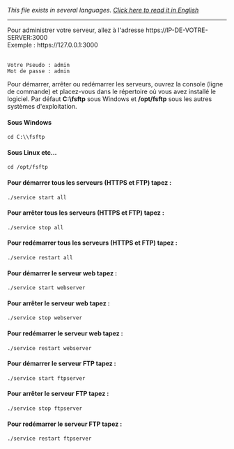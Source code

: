 <i>This file exists in several languages. <a href="HELP.md"><u>Click here to read it in English</u></a></i>
<hr>
Pour administrer votre serveur, allez à l'adresse https://IP-DE-VOTRE-SERVER:3000<br>
Exemple : https://127.0.0.1:3000<br><br>

```
Votre Pseudo : admin
Mot de passe : admin
```
Pour démarrer, arrêter ou redémarrer les serveurs, ouvrez la console (ligne de commande) et placez-vous dans le répertoire où vous avez installé le logiciel. Par défaut <b>C:\\fsftp</b> sous Windows et <b>/opt/fsftp</b> sous les autres systèmes d'exploitation.<br>

#### Sous Windows
```
cd C:\\fsftp
```

#### Sous Linux etc...
```
cd /opt/fsftp
```

#### Pour démarrer tous les serveurs (HTTPS et FTP) tapez :
```
./service start all
```

#### Pour arrêter tous les serveurs (HTTPS et FTP) tapez :
```
./service stop all
```

#### Pour redémarrer tous les serveurs (HTTPS et FTP) tapez :
```
./service restart all
```

#### Pour démarrer le serveur web tapez :
```
./service start webserver
```

#### Pour arrêter le serveur web tapez :
```
./service stop webserver
```

#### Pour redémarrer le serveur web tapez :
```
./service restart webserver
```

#### Pour démarrer le serveur FTP tapez :
```
./service start ftpserver
```

#### Pour arrêter le serveur FTP tapez :
```
./service stop ftpserver
```

#### Pour redémarrer le serveur FTP tapez :
```
./service restart ftpserver
```

